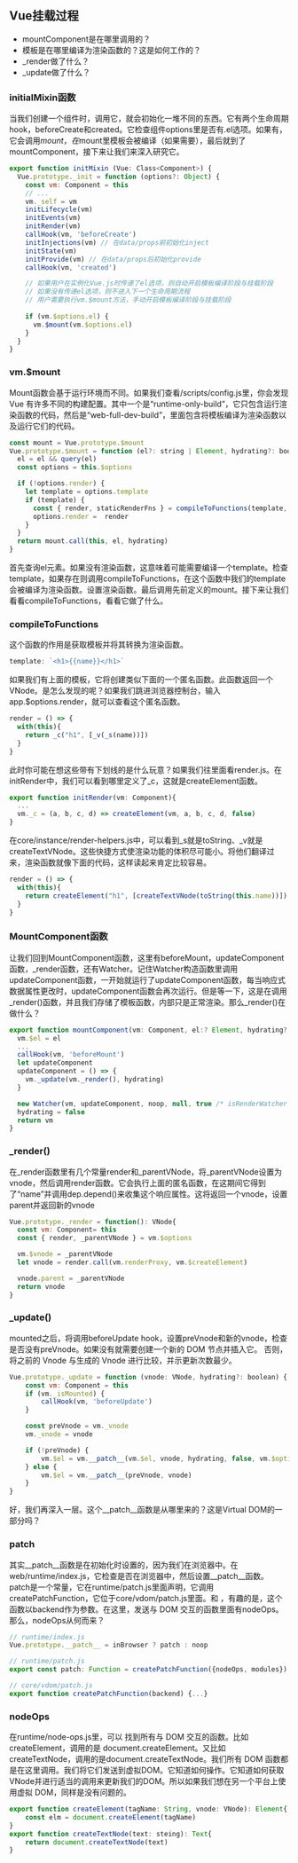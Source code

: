 ## Vue挂载过程

* mountComponent是在哪里调用的？
* 模板是在哪里编译为渲染函数的？这是如何工作的？
* _render做了什么？
* _update做了什么？

### initialMixin函数
当我们创建一个组件时，调用它，就会初始化一堆不同的东西。它有两个生命周期hook，beforeCreate和created。它检查组件options里是否有.el选项。如果有，它会调用$mount，在$mount里模板会被编译（如果需要），最后就到了mountComponent，接下来让我们来深入研究它。
```js
export function initMixin (Vue: Class<Component>) {
  Vue.prototype._init = function (options?: Object) {
    const vm: Component = this
    // ...
    vm._self = vm
    initLifecycle(vm)
    initEvents(vm)
    initRender(vm)
    callHook(vm, 'beforeCreate')
    initInjections(vm) // 在data/props前初始化inject
    initState(vm)
    initProvide(vm) // 在data/props后初始化provide
    callHook(vm, 'created')

    // 如果用户在实例化Vue.js时传递了el选项，则自动开启模板编译阶段与挂载阶段
    // 如果没有传递el选项，则不进入下一个生命周期流程
    // 用户需要执行vm.$mount方法，手动开启模板编译阶段与挂载阶段
  
    if (vm.$options.el) {
      vm.$mount(vm.$options.el)
    }
  }
}
```

### vm.$mount

Mount函数会基于运行环境而不同。如果我们查看/scripts/config.js里，你会发现 Vue 有许多不同的构建配置。其中一个是“runtime-only-build”，它只包含运行渲染函数的代码，然后是“web-full-dev-build”，里面包含将模板编译为渲染函数以及运行它们的代码。
```js
const mount = Vue.prototype.$mount
Vue.prototype.$mount = function (el?: string | Element, hydrating?: boolean): Component {
  el = el && query(el)
  const options = this.$options

  if (!options.render) { 
    let template = options.template
    if (template) {
      const { render, staticRenderFns } = compileToFunctions(template, {...}, this)
      options.render =  render
    }
  }
  return mount.call(this, el, hydrating)
}
```
首先查询el元素。如果没有渲染函数，这意味着可能需要编译一个template。检查template，如果存在则调用compileToFunctions，在这个函数中我们的template会被编译为渲染函数。设置渲染函数。最后调用先前定义的mount。接下来让我们看看compileToFunctions，看看它做了什么。

### compileToFunctions
这个函数的作用是获取模板并将其转换为渲染函数。
```js
template: `<h1>{{name}}</h1>`
```
如果我们有上面的模板，它将创建类似下面的一个匿名函数。此函数返回一个VNode。是怎么发现的呢？如果我们跳进浏览器控制台，输入app.$options.render，就可以查看这个匿名函数。
```js
render = () => {
  with(this){
    return _c("h1", [_v(_s(name))])
  }
}
```
此时你可能在想这些带有下划线的是什么玩意？如果我们往里面看render.js。在initRender中，我们可以看到哪里定义了_c，这就是createElement函数。
```js
export function initRender(vm: Component){
  ...
  vm._c = (a, b, c, d) => createElement(vm, a, b, c, d, false)
}

```
在core/instance/render-helpers.js中，可以看到_s就是toString、_v就是createTextVNode。这些快捷方式使渲染功能的体积尽可能小。将他们翻译过来，渲染函数就像下面的代码，这样读起来肯定比较容易。
```js
render = () => {
  with(this){
    return createElement("h1", [createTextVNode(toString(this.name))])
  }
}
```

### MountComponent函数
让我们回到MountComponent函数，这里有beforeMount，updateComponent函数，_render函数，还有Watcher。记住Watcher构造函数里调用updateComponent函数，一开始就运行了updateComponent函数，每当响应式数据属性更改时，updateComponent函数会再次运行。但是等一下，这是在调用_render()函数，并且我们存储了模板函数，内部只是正常渲染。那么_render()在做什么？
```js
export function mountComponent(vm: Component, el:? Element, hydrating?: boolean): Component {
  vm.$el = el
  ...
  callHook(vm, 'beforeMount')
  let updateComponent
  updateComponent = () => {
    vm._update(vm._render(), hydrating)
  }

  new Watcher(vm, updateComponent, noop, null, true /* isRenderWatcher */)
  hydrating = false
  return vm
}
```

### _render()
在_render函数里有几个常量render和_parentVNode，将_parentVNode设置为vnode，然后调用render函数。它会执行上面的匿名函数，在这期间它得到了“name”并调用dep.depend()来收集这个响应属性。这将返回一个vnode，设置parent并返回新的vnode
```js
Vue.prototype._render = function(): VNode{
  const vm: Component= this
  const { render, _parentVNode } = vm.$options

  vm.$vnode = _parentVNode
  let vnode = render.call(vm.renderProxy, vm.$createElement)

  vnode.parent = _parentVNode
  return vnode
}
```
### _update()
mounted之后，将调用beforeUpdate hook，设置preVnode和新的vnode，检查是否没有preVnode。如果没有就需要创建一个新的 DOM 节点并插入它。 否则，将之前的 Vnode 与生成的 Vnode 进行比较，并示更新次数最少。
```js
Vue.prototype._update = function (vnode: VNode, hydrating?: boolean) {
    const vm: Component = this
    if (vm._isMounted) {
        callHook(vm, 'beforeUpdate')
    }

    const preVnode = vm._vnode
    vm._vnode = vnode

    if (!preVnode) {
        vm.$el = vm.__patch__(vm.$el, vnode, hydrating, false, vm.$options._parentElm, vm.$options_refElm)
    } else {
        vm.$el = vm.__patch__(preVnode, vnode)
    }
}
```
好，我们再深入一层。这个__patch__函数是从哪里来的？这是Virtual DOM的一部分吗？
### __patch__

其实__patch__函数是在初始化时设置的，因为我们在浏览器中。在web/runtime/index.js，它检查是否在浏览器中，然后设置__patch__函数。patch是一个常量，它在runtime/patch.js里面声明，它调用createPatchFunction，它位于core/vdom/patch.js里面。和 ，有趣的是，这个函数以backend作为参数。在这里，发送与 DOM 交互的函数里面有nodeOps。那么，nodeOps从何而来？
```js
// runtime/index.js
Vue.prototype.__patch__ = inBrowser ? patch : noop
```
```js
// runtime/patch.js
export const patch: Function = createPatchFunction({nodeOps, modules})
```
```js
// core/vdom/patch.js
export function createPatchFunction(backend) {...}
```
### nodeOps
在runtime/node-ops.js里，可以 找到所有与 DOM 交互的函数。比如createElement，调用的是 document.createElement。又比如createTextNode，调用的是document.createTextNode。我们所有 DOM 函数都是在这里调用。我们将它们发送到虚拟DOM。它知道如何操作。它知道如何获取VNode并进行适当的调用来更新我们的DOM。所以如果我们想在另一个平台上使用虚拟 DOM，同样是没有问题的。

```js
export function createElement(tagName: String, vnode: VNode): Element{
    const elm = document.createElement(tagName)
}
export function createTextNode(text: steing): Text{
    return document.createTextNode(text)
}
```